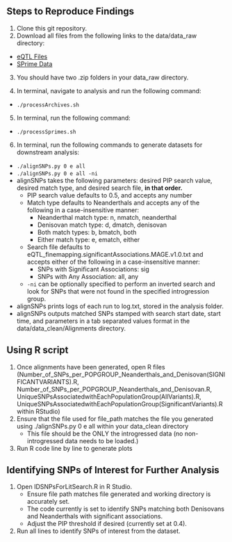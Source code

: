 ## Steps to Reproduce Findings

1. Clone this git repository. 
2. Download all files from the following links to the data/data_raw directory:
- [eQTL Files](https://www.dropbox.com/scl/fo/3filfi60qhxgokmjb6weq/AGLqwdegrXF5NUYqAl7EI6Q/QTL_results/eQTL_results/eQTL_finemapping_results?dl=0&rlkey=ihnv8hpbj1ilb96cxsm8fc42p&subfolder_nav_tracking=1)
- [SPrime Data](https://data.mendeley.com/datasets/y7hyt83vxr/1)

3. You should have two .zip folders in your data_raw directory.

4. In terminal, navigate to analysis and run the following command:
- `./processArchives.sh`

5. In terminal, run the following command:
- `./processSprimes.sh`

6. In terminal, run the following commands to generate datasets for downstream analysis:
- `./alignSNPs.py 0 e all`
- `./alignSNPs.py 0 e all -ni`
- alignSNPs takes the following parameters: desired PIP search value, desired match type, and desired search file, **in that order.**
    - PIP search value defaults to 0.5, and accepts any number
    - Match type defaults to Neanderthals and accepts any of the following in a case-insensitive manner:
        - Neanderthal match type: n, nmatch, neanderthal
        - Denisovan match type: d, dmatch, denisovan
        - Both match types: b, bmatch, both
        - Either match type: e, ematch, either
    - Search file defaults to eQTL_finemapping.significantAssociations.MAGE.v1.0.txt and accepts either of the following in a case-insensitive manner:
        - SNPs with Significant Associations: sig
        - SNPs with Any Association: all, any
    - `-ni` can be optionally specified to perform an inverted search and look for SNPs that were not found in the specified introgression group.
- alignSNPs prints logs of each run to log.txt, stored in the analysis folder.
- alignSNPs outputs matched SNPs stamped with search start date, start time, and parameters in a tab separated values format in the data/data_clean/Alignments directory.

## Using R script

1. Once alignments have been generated, open R files (Number_of_SNPs_per_POPGROUP_Neanderthals_and_Denisovan(SIGNIFICANTVARIANTS).R,
Number_of_SNPs_per_POPGROUP_Neanderthals_and_Denisovan.R, UniqueSNPsAssociatedwithEachPopulationGroup(AllVariants).R,
UniqueSNPsAssociatedwithEachPopulationGroup(SignificantVariants).R within RStudio)
2. Ensure that the file used for file_path matches the file you generated using ./alignSNPs.py 0 e all within your data_clean directory
   - This file should be the ONLY the introgressed data (no non-introgressed data needs to be loaded.)
3. Run R code line by line to generate plots

## Identifying SNPs of Interest for Further Analysis

1. Open IDSNPsForLitSearch.R in R Studio.
    - Ensure file path matches file generated and working directory is accurately set. 
    - The code currently is set to identify SNPs matching both Denisovans and Neanderthals with significant associations. 
    - Adjust the PIP threshold if desired (currently set at 0.4). 
3. Run all lines to identify SNPs of interest from the dataset.
